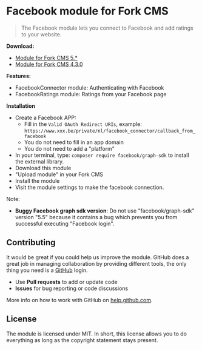 # Facebook module for Fork CMS

> The Facebook module lets you connect to Facebook and add ratings to your website.

**Download:**
* [Module for Fork CMS 5.*](https://github.com/friends-of-forkcms/fork-cms-module-facebook/archive/master.zip)
* [Module for Fork CMS 4.3.0](https://github.com/friends-of-forkcms/fork-cms-module-facebook/archive/1.0.0.zip)

**Features:**
* FacebookConnector module: Authenticating with Facebook
* FacebookRatings module: Ratings from your Facebook page

**Installation**

* Create a Facebook APP:
	* Fill in the `Valid OAuth Redirect URIs`, example: `https://www.xxx.be/private/nl/facebook_connector/callback_from_facebook`
	* You do not need to fill in an app domain
	* You do not need to add a "platform"
* In your terminal, type: `composer require facebook/graph-sdk` to install the external library.
* Download this module
* "Upload module" in your Fork CMS
* Install the module
* Visit the module settings to make the facebook connection.

Note:
* **Buggy Facebook graph sdk version**: Do not use "facebook/graph-sdk" version "5.5" because it contains a bug which prevents you from successful executing "Facebook login".

## Contributing

It would be great if you could help us improve the module. GitHub does a great job in managing collaboration by providing different tools, the only thing you need is a [GitHub](https://github.com/) login.

* Use **Pull requests** to add or update code
* **Issues** for bug reporting or code discussions

More info on how to work with GitHub on [help.github.com](https://help.github.com).

## License

The module is licensed under MIT. In short, this license allows you to do everything as long as the copyright statement stays present.
